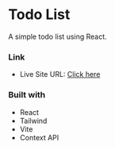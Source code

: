 # Todo List

A simple todo list using React.

### Link

- Live Site URL: [Click here](https://agnibhu-1902.github.io/todo-list/)

### Built with

- React
- Tailwind
- Vite
- Context API